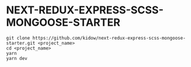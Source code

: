 # NEXT-REDUX-EXPRESS-SCSS-MONGOOSE-STARTER

```
git clone https://github.com/kidow/next-redux-express-scss-mongoose-starter.git <project_name>
cd <project_name>
yarn
yarn dev
```
